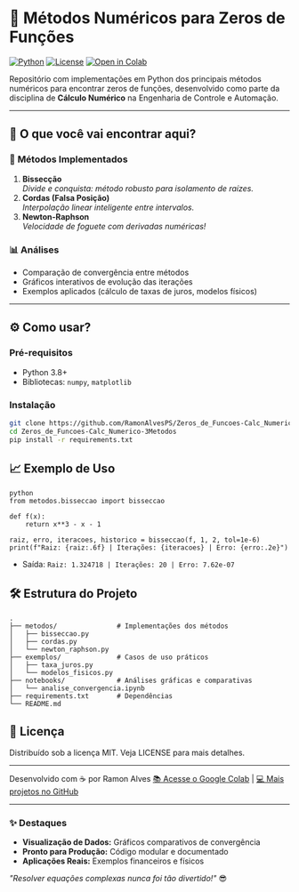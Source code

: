 # 🧮 Métodos Numéricos para Zeros de Funções

[![Python](https://img.shields.io/badge/Python-3.8%2B-blue)](https://www.python.org/)
[![License](https://img.shields.io/badge/License-MIT-green)](https://opensource.org/licenses/MIT)
[![Open in Colab](https://colab.research.google.com/assets/colab-badge.svg)](https://colab.research.google.com/drive/12bUHSHdEeqKEBzPq7QSCK-PqjhUF0YDu)

Repositório com implementações em Python dos principais métodos numéricos para encontrar zeros de funções, desenvolvido como parte da disciplina de **Cálculo Numérico** na Engenharia de Controle e Automação.

---

## 🚀 **O que você vai encontrar aqui?**

### 📌 **Métodos Implementados**
1. **Bissecção**  
   *Divide e conquista: método robusto para isolamento de raízes.*  
2. **Cordas (Falsa Posição)**  
   *Interpolação linear inteligente entre intervalos.*  
3. **Newton-Raphson**  
   *Velocidade de foguete com derivadas numéricas!*  

### 📊 **Análises**
- Comparação de convergência entre métodos  
- Gráficos interativos de evolução das iterações  
- Exemplos aplicados (cálculo de taxas de juros, modelos físicos)  

---

## ⚙️ **Como usar?**

### Pré-requisitos
- Python 3.8+
- Bibliotecas: `numpy`, `matplotlib`

### Instalação
```bash
git clone https://github.com/RamonAlvesPS/Zeros_de_Funcoes-Calc_Numerico-3Metodos.git
cd Zeros_de_Funcoes-Calc_Numerico-3Metodos
pip install -r requirements.txt
```

## 📈 Exemplo de Uso
```
python
from metodos.bisseccao import bisseccao

def f(x):
    return x**3 - x - 1

raiz, erro, iteracoes, historico = bisseccao(f, 1, 2, tol=1e-6)
print(f"Raiz: {raiz:.6f} | Iterações: {iteracoes} | Erro: {erro:.2e}")
```

  - Saída:
   ```Raiz: 1.324718 | Iterações: 20 | Erro: 7.62e-07```

## 🛠 Estrutura do Projeto
```
.
├── metodos/               # Implementações dos métodos
│   ├── bisseccao.py
│   ├── cordas.py
│   └── newton_raphson.py
├── exemplos/              # Casos de uso práticos
│   ├── taxa_juros.py
│   └── modelos_fisicos.py
├── notebooks/             # Análises gráficas e comparativas
│   └── analise_convergencia.ipynb
├── requirements.txt       # Dependências
└── README.md
```

## 📜 Licença
Distribuído sob a licença MIT. Veja LICENSE para mais detalhes.

---

Desenvolvido com ☕ por Ramon Alves
[📚 Acesse o Google Colab](https://colab.research.google.com/drive/12bUHSHdEeqKEBzPq7QSCK-PqjhUF0YDu#scrollTo=SRs8tmIlne2K) | [💻 Mais projetos no GitHub](https://github.com/RamonAlvesPS)

---

### ✨ **Destaques**
- **Visualização de Dados:** Gráficos comparativos de convergência  
- **Pronto para Produção:** Código modular e documentado  
- **Aplicações Reais:** Exemplos financeiros e físicos  

*"Resolver equações complexas nunca foi tão divertido!"* 😎
